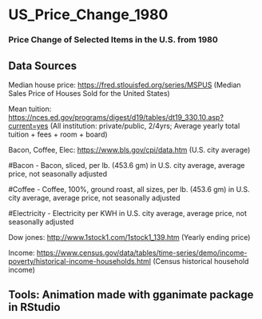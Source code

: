 # US_Price_Change_1980
### Price Change of Selected Items in the U.S. from 1980

## Data Sources
Median house price: https://fred.stlouisfed.org/series/MSPUS
(Median Sales Price of Houses Sold for the United States)

Mean tuition: https://nces.ed.gov/programs/digest/d19/tables/dt19_330.10.asp?current=yes
(All institution: private/public, 2/4yrs; Average yearly total tuition + fees + room + board)

Bacon, Coffee, Elec: https://www.bls.gov/cpi/data.htm (U.S. city average)

#Bacon - Bacon, sliced, per lb. (453.6 gm) in U.S. city average, average price, not seasonally adjusted				

#Coffee - Coffee, 100%, ground roast, all sizes, per lb. (453.6 gm) in U.S. city average, average price, not seasonally adjusted				

#Electricity - Electricity per KWH in U.S. city average, average price, not seasonally adjusted				

Dow jones: http://www.1stock1.com/1stock1_139.htm (Yearly ending price)

Income: https://www.census.gov/data/tables/time-series/demo/income-poverty/historical-income-households.html 
(Census historical household income)


## Tools: Animation made with gganimate package in RStudio

